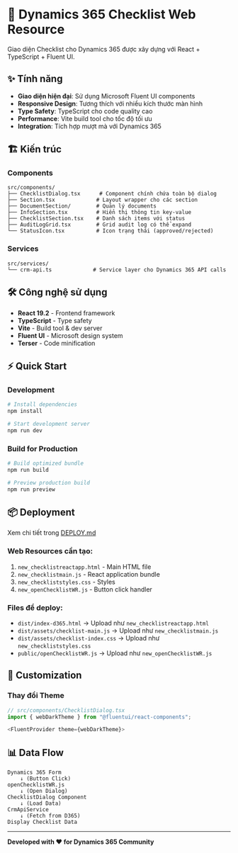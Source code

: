 # 🚀 Dynamics 365 Checklist Web Resource

Giao diện Checklist cho Dynamics 365 được xây dựng với React + TypeScript + Fluent UI.

## ✨ Tính năng

- **Giao diện hiện đại**: Sử dụng Microsoft Fluent UI components
- **Responsive Design**: Tương thích với nhiều kích thước màn hình  
- **Type Safety**: TypeScript cho code quality cao
- **Performance**: Vite build tool cho tốc độ tối ưu
- **Integration**: Tích hợp mượt mà với Dynamics 365

## 🏗️ Kiến trúc

### Components
```
src/components/
├── ChecklistDialog.tsx      # Component chính chứa toàn bộ dialog
├── Section.tsx             # Layout wrapper cho các section
├── DocumentSection/        # Quản lý documents
├── InfoSection.tsx         # Hiển thị thông tin key-value
├── ChecklistSection.tsx    # Danh sách items với status
├── AuditLogGrid.tsx        # Grid audit log có thể expand
└── StatusIcon.tsx          # Icon trạng thái (approved/rejected)
```

### Services
```
src/services/
└── crm-api.ts             # Service layer cho Dynamics 365 API calls
```

## 🛠️ Công nghệ sử dụng

- **React 19.2** - Frontend framework
- **TypeScript** - Type safety
- **Vite** - Build tool & dev server  
- **Fluent UI** - Microsoft design system
- **Terser** - Code minification

## ⚡ Quick Start

### Development
```bash
# Install dependencies
npm install

# Start development server
npm run dev
```

### Build for Production
```bash
# Build optimized bundle
npm run build

# Preview production build
npm run preview
```

## 📦 Deployment

Xem chi tiết trong [DEPLOY.md](./DEPLOY.md)

### Web Resources cần tạo:
1. `new_checklistreactapp.html` - Main HTML file
2. `new_checklistmain.js` - React application bundle
3. `new_checkliststyles.css` - Styles
4. `new_openChecklistWR.js` - Button click handler

### Files để deploy:
- `dist/index-d365.html` → Upload như `new_checklistreactapp.html`
- `dist/assets/checklist-main.js` → Upload như `new_checklistmain.js`  
- `dist/assets/checklist-index.css` → Upload như `new_checkliststyles.css`
- `public/openChecklistWR.js` → Upload như `new_openChecklistWR.js`

## 🎨 Customization

### Thay đổi Theme
```typescript
// src/components/ChecklistDialog.tsx
import { webDarkTheme } from "@fluentui/react-components";

<FluentProvider theme={webDarkTheme}>
```

## 📊 Data Flow

```
Dynamics 365 Form
    ↓ (Button Click)
openChecklistWR.js
    ↓ (Open Dialog)
ChecklistDialog Component
    ↓ (Load Data)
CrmApiService
    ↓ (Fetch from D365)
Display Checklist Data
```

---

**Developed with ❤️ for Dynamics 365 Community**